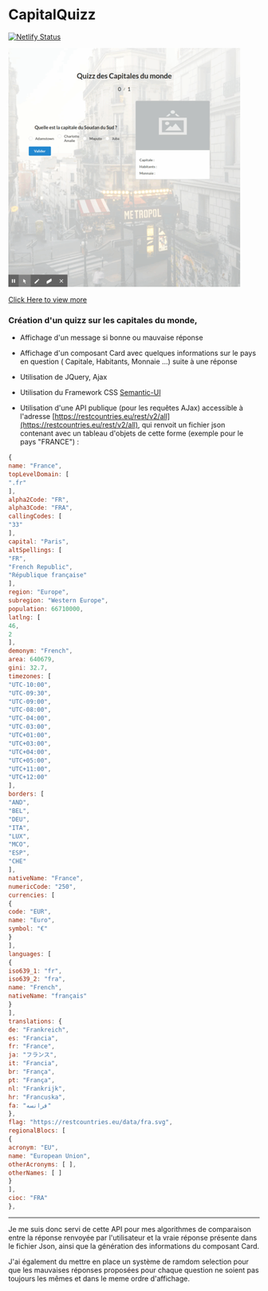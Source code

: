 # CapitalQuizz

[![Netlify Status](https://api.netlify.com/api/v1/badges/13ac3895-5d89-49ab-b9f2-5d917f3c03af/deploy-status)](https://app.netlify.com/sites/inspiquotes/deploys)

![alt ceci est un text alternatif](capital-quizz.gif)

[Click Here to view more](https://capital-quizz.netlify.app)


### Création d'un quizz sur les capitales du monde, 


* Affichage d'un message si bonne ou mauvaise réponse

* Affichage d'un composant Card avec quelques informations sur le pays en question ( Capitale, Habitants, Monnaie ...) suite à une réponse

* Utilisation de JQuery, Ajax

* Utilisation du Framework CSS [Semantic-UI](https://semantic-ui.com/)

* Utilisation d'une API publique (pour les requêtes AJax) accessible à l'adresse [https://restcountries.eu/rest/v2/all](https://restcountries.eu/rest/v2/all), qui renvoit un fichier json contenant avec un tableau d'objets de cette forme (exemple pour le pays "FRANCE") :

```javascript
{
name: "France",
topLevelDomain: [
".fr"
],
alpha2Code: "FR",
alpha3Code: "FRA",
callingCodes: [
"33"
],
capital: "Paris",
altSpellings: [
"FR",
"French Republic",
"République française"
],
region: "Europe",
subregion: "Western Europe",
population: 66710000,
latlng: [
46,
2
],
demonym: "French",
area: 640679,
gini: 32.7,
timezones: [
"UTC-10:00",
"UTC-09:30",
"UTC-09:00",
"UTC-08:00",
"UTC-04:00",
"UTC-03:00",
"UTC+01:00",
"UTC+03:00",
"UTC+04:00",
"UTC+05:00",
"UTC+11:00",
"UTC+12:00"
],
borders: [
"AND",
"BEL",
"DEU",
"ITA",
"LUX",
"MCO",
"ESP",
"CHE"
],
nativeName: "France",
numericCode: "250",
currencies: [
{
code: "EUR",
name: "Euro",
symbol: "€"
}
],
languages: [
{
iso639_1: "fr",
iso639_2: "fra",
name: "French",
nativeName: "français"
}
],
translations: {
de: "Frankreich",
es: "Francia",
fr: "France",
ja: "フランス",
it: "Francia",
br: "França",
pt: "França",
nl: "Frankrijk",
hr: "Francuska",
fa: "فرانسه"
},
flag: "https://restcountries.eu/data/fra.svg",
regionalBlocs: [
{
acronym: "EU",
name: "European Union",
otherAcronyms: [ ],
otherNames: [ ]
}
],
cioc: "FRA"
},
```

---

Je me suis donc servi de cette API pour mes algorithmes de comparaison entre la réponse renvoyée par l'utilisateur et la vraie réponse présente dans le fichier Json, ainsi que la génération des informations du composant Card.

J'ai également du mettre en place un système de ramdom selection pour que les mauvaises réponses proposées pour chaque question ne soient pas toujours les mêmes et dans le meme ordre d'affichage. 








